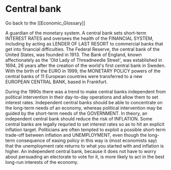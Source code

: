 # Central bank

Go back to the [[Economic_Glossary]]


A guardian of the monetary system. A central bank sets short-term INTEREST RATES and oversees the health of the FINANCIAL SYSTEM, including by acting as LENDER OF LAST RESORT to commercial banks that get into financial difficulties. The Federal Reserve, the central bank of the United States, was founded in 1913. The Bank of England, known affectionately as the 'Old Lady of Threadneedle Street', was established in 1694, 26 years after the creation of the world's first central bank in Sweden. With the birth of the EURO in 1999, the MONETARY POLICY powers of the central banks of 11 European countries were transferred to a new EUROPEAN CENTRAL BANK, based in Frankfurt.

During the 1990s there was a trend to make central banks independent from political intervention in their day-to-day operations and allow them to set interest rates. Independent central banks should be able to concentrate on the long-term needs of an economy, whereas political intervention may be guided by the short-term needs of the GOVERNMENT. In theory, an independent central bank should reduce the risk of INFLATION. Some central banks are legally requried to set interest rates so as to hit an explicit inflation target. Politicians are often tempted to exploit a possible short-term trade-off between inflation and UNEMPLOYMENT, even though the long-term consequence of easing policy in this way is (most economists say) that the unemployment rate returns to what you started with and inflation is higher. An independent central bank, because it does not have to worry about persuading an electorate to vote for it, is more likely to act in the best long-run interests of the economy.

